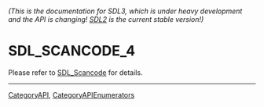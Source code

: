 ###### (This is the documentation for SDL3, which is under heavy development and the API is changing! [SDL2](https://wiki.libsdl.org/SDL2/) is the current stable version!)
# SDL_SCANCODE_4

Please refer to [SDL_Scancode](SDL_Scancode) for details.

----
[CategoryAPI](CategoryAPI), [CategoryAPIEnumerators](CategoryAPIEnumerators)


